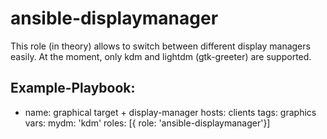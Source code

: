 # ansible-displaymanager
This role (in theory) allows to switch between different display managers easily.
At the moment, only kdm and lightdm (gtk-greeter) are supported.

## Example-Playbook:
- name: graphical target + display-manager
  hosts: clients
  tags: graphics
  vars:
    mydm: 'kdm'
  roles: [{ role: 'ansible-displaymanager'}]
